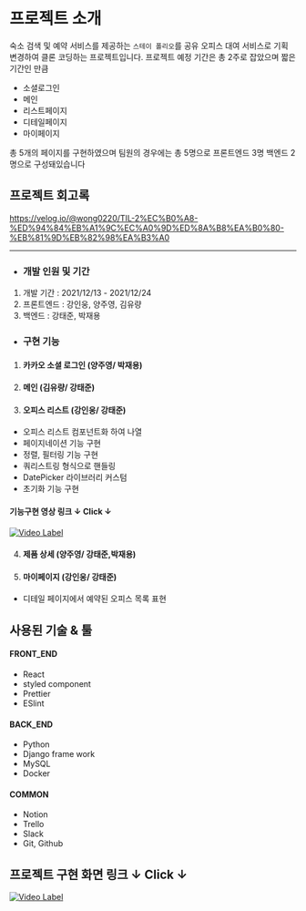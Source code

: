 # 프로젝트 소개
숙소 검색 및 예약 서비스를 제공하는 ```스테이 폴리오```를 공유 오피스 대여 서비스로 기획 변경하여 클론 코딩하는 프로젝트입니다. 프로젝트 예정 기간은 총 2주로 잡았으며 짧은 기간인 만큼
- 소셜로그인
- 메인
- 리스트페이지
- 디테일페이지
- 마이페이지
 
총 5개의 페이지를 구현하였으며
팀원의 경우에는 총 5명으로 프론트엔드 3명 백엔드 2명으로 구성돼있습니다

## 프로젝트 회고록
https://velog.io/@wong0220/TIL-2%EC%B0%A8-%ED%94%84%EB%A1%9C%EC%A0%9D%ED%8A%B8%EA%B0%80-%EB%81%9D%EB%82%98%EA%B3%A0


---
 - ### 개발 인원 및 기간
  1. 개발 기간 : 2021/12/13 - 2021/12/24
  2. 프론트엔드 : 강인웅, 양주영, 김유량
  3. 백엔드 : 강태준, 박재용
 
 - ### 구현 기능 
1. #### 카카오 소셜 로그인 (양주영/ 박재용)

2. #### 메인 (김유량/ 강태준)

3. #### 오피스 리스트 (강인웅/ 강태준)
- 오피스 리스트 컴포넌트화 하여 나열
- 페이지네이션 기능 구현
- 정렬, 필터링 기능 구현
- 쿼리스트링 형식으로 핸들링
- DatePicker 라이브러리 커스텀
- 초기화 기능 구현

#### 기능구현 영상 링크 ↓ Click ↓
[![Video Label](https://img.youtube.com/vi/skNw_uGvvBw/0.jpg)](https://www.youtube.com/watch?v=skNw_uGvvBw)


4. ####  제품 상세 (양주영/ 강태준,박재용)

5. #### 마이페이지 (강인웅/ 강태준)
- 디테일 페이지에서 예약된 오피스 목록 표현

## 사용된 기술 & 툴
#### FRONT_END
- React
- styled component
- Prettier
- ESlint

#### BACK_END
- Python
- Django frame work
- MySQL
- Docker

#### COMMON
- Notion
- Trello
- Slack
- Git, Github



## 프로젝트 구현 화면 링크 ↓ Click ↓

[![Video Label](https://img.youtube.com/vi/JAhBE9hq6cA/0.jpg)](https://youtu.be/JAhBE9hq6cA)
